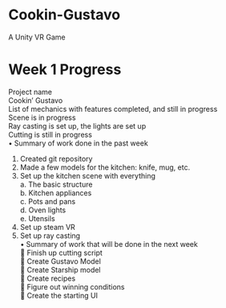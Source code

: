 # Cookin-Gustavo
A Unity VR Game
# Week 1 Progress
Project name <br />
Cookin’ Gustavo <br />
List of mechanics with features completed, and still in progress <br />
Scene is in progress <br />
Ray casting is set up, the lights are set up <br />
Cutting is still in progress <br />
•	Summary of work done in the past week<br />
1.	Created git repository<br />
2.	Made a few models for the kitchen: knife, mug, etc.<br />
3.	Set up the kitchen scene with everything<br />
a.	The basic structure<br />
b.	Kitchen appliances<br />
c.	Pots and pans<br />
d.	Oven lights<br />
e.	Utensils<br />
4.	Set up steam VR<br />
5.	Set up ray casting<br />
•	Summary of work that will be done in the next week<br />
	Finish up cutting script<br />
	Create Gustavo Model<br />
	Create Starship model  
	Create recipes  
	Figure out winning conditions  
	Create the starting UI  

